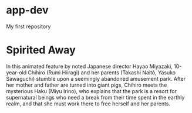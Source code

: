 # app-dev
My first repository

<h1> Spirited Away</h1>


<p>In this animated feature by noted Japanese director Hayao Miyazaki, 10-year-old Chihiro (Rumi Hiiragi) and her parents (Takashi Naitô, Yasuko Sawaguchi) stumble upon a seemingly abandoned amusement park. After her mother and father are turned into giant pigs, Chihiro meets the mysterious Haku (Miyu Irino), who explains that the park is a resort for supernatural beings who need a break from their time spent in the earthly realm, and that she must work there to free herself and her parents.<p>
  
  
  
  

